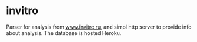 # invitro
Parser for analysis from www.invitro.ru, and simpl http server to provide info about analysis.
The database is hosted Heroku.
